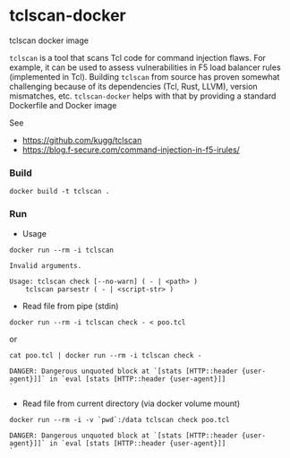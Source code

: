 # tclscan-docker
tclscan docker image

`tclscan` is a tool that scans Tcl code for command injection flaws. For example, it can be used to assess vulnerabilities in F5 load balancer rules (implemented in Tcl). Building `tclscan` from source has proven somewhat challenging because of its dependencies (Tcl, Rust, LLVM), version mismatches, etc. `tclscan-docker` helps with that by providing a standard Dockerfile and Docker image

See
* https://github.com/kugg/tclscan
* https://blog.f-secure.com/command-injection-in-f5-irules/

### Build
  ```
  docker build -t tclscan .
  ```

### Run
* Usage
```
docker run --rm -i tclscan
```

```
Invalid arguments.

Usage: tclscan check [--no-warn] ( - | <path> )
    tclscan parsestr ( - | <script-str> )
```

* Read file from pipe (stdin)
```
docker run --rm -i tclscan check - < poo.tcl
```
or
```
cat poo.tcl | docker run --rm -i tclscan check -
```

```
DANGER: Dangerous unquoted block at `[stats [HTTP::header {user-agent}]]` in `eval [stats [HTTP::header {user-agent}]]
`
```

* Read file from current directory (via docker volume mount)
```
docker run --rm -i -v `pwd`:/data tclscan check poo.tcl
```

```
DANGER: Dangerous unquoted block at `[stats [HTTP::header {user-agent}]]` in `eval [stats [HTTP::header {user-agent}]]
`
```

